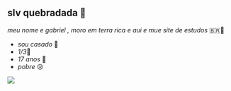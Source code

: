 ## slv quebradada 🥇

_meu nome e gabriel , moro em terra rica e aui e mue site de estudos_ 🇧🇷🧠
- _sou casado_ 💍
- _1/3_📖
-  _17 anos_ 🎂
-  _pobre_ 😢

![](https://media1.tenor.com/m/6UIzU5-JnWEAAAAC/dimensi%C3%B3n-agradable.gif)
